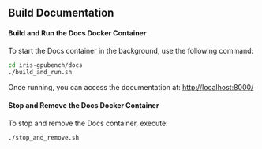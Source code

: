 ## Build Documentation

#### Build and Run the Docs Docker Container

To start the Docs container in the background, use the following command:

```sh
cd iris-gpubench/docs
./build_and_run.sh
```

Once running, you can access the documentation at: [http://localhost:8000/](http://localhost:8000/)

#### Stop and Remove the Docs Docker Container

To stop and remove the Docs container, execute:

```sh
./stop_and_remove.sh
```